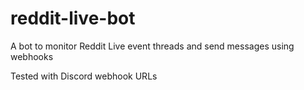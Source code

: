 # reddit-live-bot
A bot to monitor Reddit Live event threads and send messages using webhooks

Tested with Discord webhook URLs


